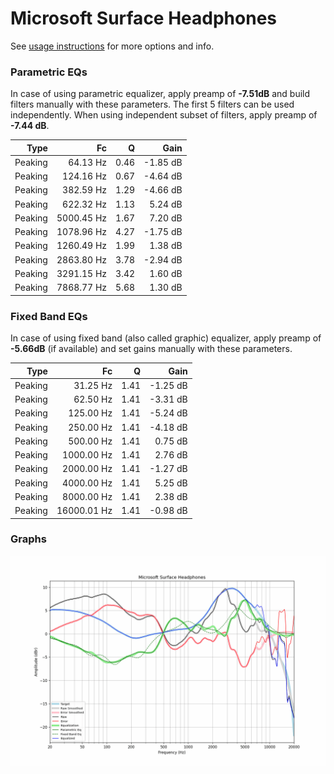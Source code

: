 # Microsoft Surface Headphones
See [usage instructions](https://github.com/jaakkopasanen/AutoEq#usage) for more options and info.

### Parametric EQs
In case of using parametric equalizer, apply preamp of **-7.51dB** and build filters manually
with these parameters. The first 5 filters can be used independently.
When using independent subset of filters, apply preamp of **-7.44 dB**.

| Type    | Fc         |    Q | Gain     |
|--------:|-----------:|-----:|---------:|
| Peaking | 64.13 Hz   | 0.46 | -1.85 dB |
| Peaking | 124.16 Hz  | 0.67 | -4.64 dB |
| Peaking | 382.59 Hz  | 1.29 | -4.66 dB |
| Peaking | 622.32 Hz  | 1.13 | 5.24 dB  |
| Peaking | 5000.45 Hz | 1.67 | 7.20 dB  |
| Peaking | 1078.96 Hz | 4.27 | -1.75 dB |
| Peaking | 1260.49 Hz | 1.99 | 1.38 dB  |
| Peaking | 2863.80 Hz | 3.78 | -2.94 dB |
| Peaking | 3291.15 Hz | 3.42 | 1.60 dB  |
| Peaking | 7868.77 Hz | 5.68 | 1.30 dB  |

### Fixed Band EQs
In case of using fixed band (also called graphic) equalizer, apply preamp of **-5.66dB**
(if available) and set gains manually with these parameters.

| Type    | Fc          |    Q | Gain     |
|--------:|------------:|-----:|---------:|
| Peaking | 31.25 Hz    | 1.41 | -1.25 dB |
| Peaking | 62.50 Hz    | 1.41 | -3.31 dB |
| Peaking | 125.00 Hz   | 1.41 | -5.24 dB |
| Peaking | 250.00 Hz   | 1.41 | -4.18 dB |
| Peaking | 500.00 Hz   | 1.41 | 0.75 dB  |
| Peaking | 1000.00 Hz  | 1.41 | 2.76 dB  |
| Peaking | 2000.00 Hz  | 1.41 | -1.27 dB |
| Peaking | 4000.00 Hz  | 1.41 | 5.25 dB  |
| Peaking | 8000.00 Hz  | 1.41 | 2.38 dB  |
| Peaking | 16000.01 Hz | 1.41 | -0.98 dB |

### Graphs
![](./Microsoft%20Surface%20Headphones.png)